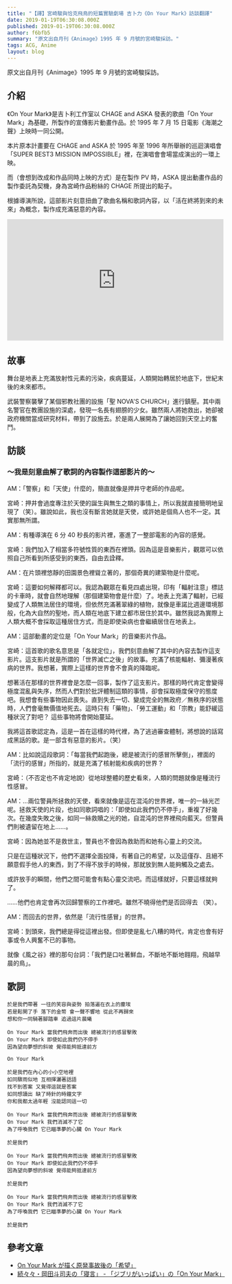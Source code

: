```yaml
---
title: "【譯】宮崎駿與恰克飛鳥的短篇實驗劇場 吉卜力《On Your Mark》訪談翻譯"
date: 2019-01-19T06:30:08.000Z
published: 2019-01-19T06:30:08.000Z
author: f6bfb5
summary: "原文出自月刊《Animage》1995 年 9 月號的宮崎駿採訪。"
tags: ACG, Anime
layout: blog
---
```


原文出自月刊《Animage》1995 年 9 月號的宮崎駿採訪。

## 介紹

《On Your Mark》是吉卜利工作室以 CHAGE and ASKA 發表的歌曲「On Your Mark」為基礎，所製作的宣傳影片動畫作品。於 1995 年 7 月 15 日電影《海潮之聲》上映時一同公開。

本片原本計畫要在 CHAGE and ASKA 於 1995 年至 1996 年所舉辦的巡迴演唱會「SUPER BEST3 MISSION IMPOSSIBLE」裡，在演唱會會場當成演出的一環上映。

而（會想到改成和作品同時上映的方式）是在製作 PV 時，ASKA 提出動畫作品的製作委託為契機，身為宮崎作品粉絲的 CHAGE 所提出的點子。

根據導演所說，這部影片刻意扭曲了歌曲名稱和歌詞內容，以「活在終將到來的未來」為概念，製作成充滿惡意的內容。

<div style="position:relative;padding-bottom:56.25%;height:0;overflow:hidden;"> <iframe style="width:100%;height:100%;position:absolute;left:0px;top:0px;overflow:hidden" frameborder="0" type="text/html" title="on your mark" src="https://www.dailymotion.com/embed/video/x33j0w3" width="100%" height="100%" allowfullscreen > </iframe> </div>

## 故事

舞台是地表上充滿放射性元素的污染，疾病蔓延，人類開始轉居於地底下，世紀末後的未來都市。

武裝警察襲擊了某個邪教社團的設施「聖 NOVA'S CHURCH」進行鎮壓。其中兩名警官在教團設施的深處，發現一名長有翅膀的少女。雖然兩人將她救出，她卻被政府機關當成研究材料，帶到了設施去。於是兩人展開為了讓她回到天空上的奮鬥。

## 訪談

### ～我是刻意曲解了歌詞的內容製作這部影片的～

AM：「警察」和「天使」什麼的，簡直就像是押井守老師的作品呢。

宮崎：押井會過度專注於天使的誕生與無生之類的事情上，所以我就直接簡明地呈現了（笑）。雖說如此，我也沒有斷言她就是天使，或許她是個鳥人也不一定。其實那無所謂。

AM：有種導演在 6 分 40 秒長的影片裡，塞進了一整部電影的內容的感覺。

宮崎：我們加入了相當多符號性質的東西在裡頭。因為這是音樂影片，觀眾可以依照自己所看到所感受到的東西，自由去詮釋。

AM：在片頭裡悠靜的田園景色裡聳立著的，那個奇異的建築物是什麼呢。

宮崎：這要如何解釋都可以。我認為觀眾在看見四處出現，印有「輻射注意」標誌的卡車時，就會自然地理解（那個建築物會是什麼）了。地表上充滿了輻射，已經變成了人類無法居住的環境，但依然充滿著翠綠的植物，就像是車諾比週邊環境那般，化為大自然的聖地，而人類在地底下建立都市居住於其中。雖然我認為實際上人類大概不會採取這種居住方式，而是即使染病也會繼續居住在地表上。

AM：這部動畫的定位是「On Your Mark」的音樂影片作品。

宮崎：這首歌的歌名意思是「各就定位」，我們刻意曲解了其中的內容去製作這支影片。這支影片就是所謂的「世界滅亡之後」的故事。充滿了核能輻射、彌漫著疾病的世界。我想著，實際上這樣的世界會不會真的降臨呢。

想著活在那樣的世界裡會是怎麼一回事，製作了這支影片。那樣的時代肯定會變得極度混亂與失序，然而人們對於批評體制這類的事情，卻會採取極度保守的態度吧。我想會有些事物因此喪失。直到失去一切、變成完全的無政府／無秩序的狀態時，人們會毫無價值地死去。這時只有「藥物」、「勞工運動」和「宗教」能舒緩這種狀況了對吧？ 這些事物將會開始蔓延。

我將這首歌認定為，這是一首在這樣的時代裡，為了逃過審查體制，將想說的話寫成黑話的歌。是一部含有惡意的影片。（笑）

AM：比如說這段歌詞：「每當我們起跑後，總是被流行的感冒所擊倒」，裡面的「流行的感冒」所指的，就是充滿了核射能和疾病的世界？

宮崎：（不否定也不肯定地說）從地球整體的歷史看來，人類的問題就像是種流行性感冒。

AM：…兩位警員所拯救的天使，看來就像是這在混沌的世界裡，唯一的一絲光芒呢。拯救天使的片段，也如同歌詞唱的：「即使如此我們仍不停手」，重複了好幾次。在幾度失敗之後，如同一絲救贖之光的她，自混沌的世界裡飛向藍天。但警員們則被遺留在地上……。

宮崎：因為她並不是救世主，警員也不會因為救助而和她有心靈上的交流。

只是在這種狀況下，他們不選擇全面投降，有著自己的希望，以及這僅存、且絕不願意假手他人的東西，到了不得不放手的時候，那就放到無人能夠觸及之處去。

或許放手的瞬間，他們之間可能會有點心靈交流吧。而這樣就好，只要這樣就夠了。

……他們也肯定會再次回歸警察的工作裡吧。雖然不曉得他們是否回得去 （笑）。

AM：而回去的世界，依然是「流行性感冒」的世界。

宮崎：到頭來，我們總是得從這裡出發。但即使是亂七八糟的時代，肯定也會有好事或令人興奮不已的事物。

就像《風之谷》裡的那句台詞：「我們是口吐著鮮血，不斷地不斷地翱翔，飛越早晨的鳥」。

## 歌詞

```
於是我們帶著 一往的笑容與姿勢 拍落遍在衣上的塵埃
若是鬆開了手 落下的金幣 會一聲不響地 從此不再歸來
想和你一同騎著腳踏車 追過這片晨曦

On Your Mark 當我們飛奔而出後 總被流行的感冒擊敗
On Your Mark 即使如此我們仍不停手
因為望向夢想的斜坡 覺得能夠抵達前方

On Your Mark

於是我們在內心的小小空地裡
如同驟雨似地 互相揮灑著話語
找不到答案 又覺得這就是答案
如同想讀出 缺了時針的時鐘文字
你和我都太過年輕 沒能認同這一切

On Your Mark 當我們飛奔而出後 總被流行的感冒擊敗
On Your Mark 我們消滅不了它
為了呼喚我們 它已瞄準夢的心臟 On Your Mark

於是我們

On Your Mark 當我們飛奔而出後 總被流行的感冒擊敗
On Your Mark 即使如此我們仍不停手
因為望向夢想的斜坡 覺得能夠抵達前方

於是我們

On Your Mark 當我們飛奔而出後 總被流行的感冒擊敗
On Your Mark 我們消滅不了它
為了呼喚我們 它已瞄準夢的心臟 On Your Mark

於是我們
```

## 參考文章

- [On Your Mark が描く原発事故後の「希望」](http://uttyr.blog90.fc2.com/blog-entry-3.html)
- [続々々・岡田斗司夫の「寝言」 - 「ジブリがいっぱい」の「On Your Mark」](http://blog.livedoor.jp/macgyer/archives/51369878.html)

